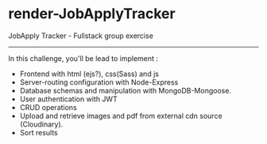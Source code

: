# render-JobApplyTracker
 JobApply Tracker - Fullstack group exercise

 ---

In this challenge, you'll be lead to implement :

- Frontend with html (ejs?), css(Sass) and js
- Server-routing configuration with Node-Express
- Database schemas and manipulation with MongoDB-Mongoose.
- User authentication with JWT
- CRUD operations
- Upload and retrieve images and pdf from external cdn source (Cloudinary).
- Sort results



